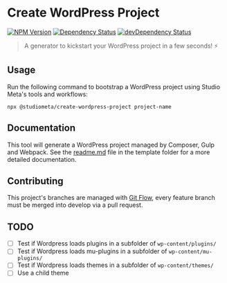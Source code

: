 # Create WordPress Project

[![NPM Version](https://img.shields.io/npm/v/@studiometa/create-wordpress-project.svg?style=flat-square)](https://www.npmjs.com/package/@studiometa/create-wordpress-project)
[![Dependency Status](https://img.shields.io/david/studiometa/create-wordpress-project.svg?label=deps&style=flat-square)](https://david-dm.org/studiometa/create-wordpress-project)
[![devDependency Status](https://img.shields.io/david/dev/studiometa/create-wordpress-project.svg?label=devDeps&style=flat-square)](https://david-dm.org/studiometa/create-wordpress-project?type=dev)

> A generator to kickstart your WordPress project in a few seconds! ⚡ 

## Usage

Run the following command to bootstrap a WordPress project using Studio Meta's tools and workflows:

```
npx @studiometa/create-wordpress-project project-name
```

## Documentation

This tool will generate a WordPress project managed by Composer, Gulp and Webpack. See the [readme.md](./template#readme) file in the template folder for a more detailed documentation.

## Contributing

This project's branches are managed with [Git Flow](https://github.com/petervanderdoes/gitflow-avh), every feature branch must be merged into develop via a pull request.

## TODO

- [ ] Test if Wordpress loads plugins in a subfolder of `wp-content/plugins/`
- [ ] Test if Wordpress loads mu-plugins in a subfolder of `wp-content/mu-plugins/`
- [ ] Test if Wordpress loads themes in a subfolder of `wp-content/themes/`
- [ ] Use a child theme